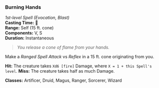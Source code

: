 ### Burning Hands  
*1st-level Spell (Evocation, Blast)*  
**Casting Time:** 🔷  
**Range:** Self (15 ft. cone)  
**Components:** V, S  
**Duration:** Instantaneous  

> *You release a cone of flame from your hands.*

Make a *Ranged Spell Attack* vs *Reflex* in a 15 ft. cone originating from you.

**Hit:** The creature takes `Xd6 [fire]` Damage, where `X = 1 + this Spell's level`.
**Miss:** The creature takes half as much Damage.

**Classes:** Artificer, Druid, Magus, Ranger, Sorcerer, Wizard
